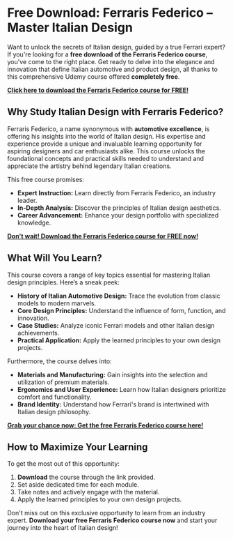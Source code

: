 # Free Download: Ferraris Federico – Master Italian Design

Want to unlock the secrets of Italian design, guided by a true Ferrari expert? If you're looking for a **free download of the Ferraris Federico course**, you've come to the right place. Get ready to delve into the elegance and innovation that define Italian automotive and product design, all thanks to this comprehensive Udemy course offered **completely free**.

[**Click here to download the Ferraris Federico course for FREE!**](https://udemywork.com/ferraris-federico)

## Why Study Italian Design with Ferraris Federico?

Ferraris Federico, a name synonymous with **automotive excellence**, is offering his insights into the world of Italian design. His expertise and experience provide a unique and invaluable learning opportunity for aspiring designers and car enthusiasts alike. This course unlocks the foundational concepts and practical skills needed to understand and appreciate the artistry behind legendary Italian creations.

This free course promises:

*   **Expert Instruction:** Learn directly from Ferraris Federico, an industry leader.
*   **In-Depth Analysis:** Discover the principles of Italian design aesthetics.
*   **Career Advancement:** Enhance your design portfolio with specialized knowledge.

[**Don't wait! Download the Ferraris Federico course for FREE now!**](https://udemywork.com/ferraris-federico)

## What Will You Learn?

This course covers a range of key topics essential for mastering Italian design principles. Here’s a sneak peek:

*   **History of Italian Automotive Design:** Trace the evolution from classic models to modern marvels.
*   **Core Design Principles:** Understand the influence of form, function, and innovation.
*   **Case Studies:** Analyze iconic Ferrari models and other Italian design achievements.
*   **Practical Application:** Apply the learned principles to your own design projects.

Furthermore, the course delves into:

*   **Materials and Manufacturing:** Gain insights into the selection and utilization of premium materials.
*   **Ergonomics and User Experience:** Learn how Italian designers prioritize comfort and functionality.
*   **Brand Identity:** Understand how Ferrari's brand is intertwined with Italian design philosophy.

[**Grab your chance now: Get the free Ferraris Federico course here!**](https://udemywork.com/ferraris-federico)

## How to Maximize Your Learning

To get the most out of this opportunity:

1.  **Download** the course through the link provided.
2.  Set aside dedicated time for each module.
3.  Take notes and actively engage with the material.
4.  Apply the learned principles to your own design projects.

Don't miss out on this exclusive opportunity to learn from an industry expert. **Download your free Ferraris Federico course now** and start your journey into the heart of Italian design!
